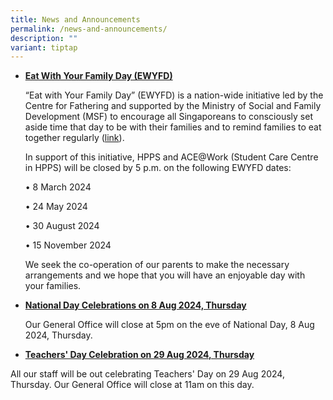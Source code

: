 ```yaml
---
title: News and Announcements
permalink: /news-and-announcements/
description: ""
variant: tiptap
---
```

<ul data-tight="true" class="tight">
<li>
<p><strong><u>Eat With Your Family Day (EWYFD)</u></strong>
</p>
<p>“Eat with Your Family Day” (EWYFD) is a nation-wide initiative led by
the Centre for Fathering and supported by the Ministry of Social and Family
Development (MSF) to encourage all Singaporeans to consciously set aside
time that day to be with their families and to remind families to eat together
regularly (<a href="http://fathers.com.sg/ewyfd/" rel="noopener noreferrer nofollow" target="_blank">link</a>).</p>
<p>In support of this initiative, HPPS and ACE@Work (Student Care Centre
in HPPS) will be closed by 5 p.m. on the following EWYFD dates:</p>
<p>• 8 March 2024</p>
<p>• 24 May 2024</p>
<p>• 30 August 2024</p>
<p>• 15 November 2024&nbsp;</p>
<p>We seek the co-operation of our parents to make the necessary arrangements
and we hope that you will have an enjoyable day with your families.</p>
</li>
</ul>
<p></p>
<ul data-tight="true" class="tight">
<li>
<p><strong><u>National Day Celebrations on 8 Aug 2024, Thursday</u></strong>
</p>
<p>Our General Office will close at 5pm on the eve of National Day, 8 Aug
2024, Thursday.</p>
</li>
</ul>
<p></p>
<ul data-tight="true" class="tight">
<li>
<p><strong><u>Teachers' Day Celebration on 29 Aug 2024, Thursday</u></strong>
</p>
</li>
</ul>
<p>All our staff will be out celebrating Teachers' Day on 29 Aug 2024, Thursday.
Our General Office will close at 11am on this day.</p>
